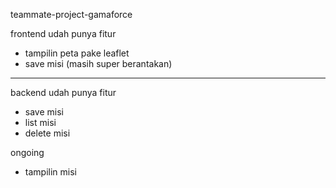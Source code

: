 teammate-project-gamaforce

frontend udah punya fitur
- tampilin peta pake leaflet 
- save misi
(masih super berantakan)

---------------------------

backend udah punya fitur
- save misi
- list misi
- delete misi

ongoing
- tampilin misi
